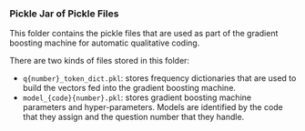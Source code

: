 ### Pickle Jar of Pickle Files

This folder contains the pickle files that are used as part of the 
gradient boosting machine for automatic qualitative coding.

There are two kinds of files stored in this folder:
- `q{number}_token_dict.pkl`: stores frequency dictionaries that are used to build the vectors fed into the gradient boosting machine.
- `model_{code}{number}.pkl`: stores gradient boosting machine parameters and hyper-parameters. Models are identified by the code that they assign and the question number that they handle.
